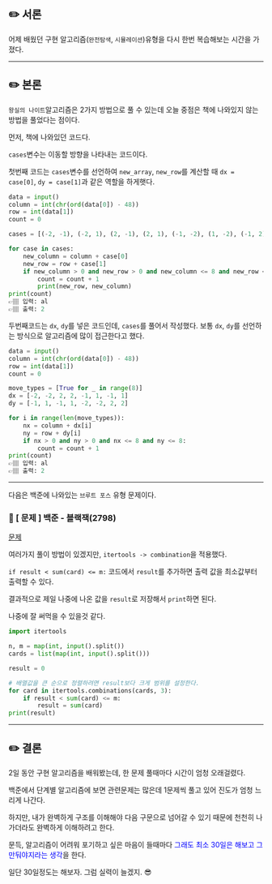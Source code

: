 ## ✏️ 서론
어제 배웠던 구현 알고리즘(`완전탐색`, `시뮬레이션`)유형을 다시 한번 복습해보는 시간을 가졌다.

---

## ✏️ 본론

`왕실의 나이트`알고리즘은 2가지 방법으로 풀 수 있는데 오늘 중점은 책에 나와있지 않는 방법을 풀었다는 점이다.

먼저, 책에 나와있던 코드다.

`cases`변수는 이동할 방향을 나타내는 코드이다.

첫번째 코드는 `cases`변수를 선언하여 `new_array`, `new_row`를 계산할 때 `dx = case[0]`, `dy = case[1]`과 같은 역할을 하게햇다.

```python
data = input()
column = int(chr(ord(data[0]) - 48))
row = int(data[1])
count = 0

cases = [(-2, -1), (-2, 1), (2, -1), (2, 1), (-1, -2), (1, -2), (-1, 2), (1, 2)]

for case in cases:
    new_column = column + case[0]
    new_row = row + case[1]
    if new_column > 0 and new_row > 0 and new_column <= 8 and new_row <= 8:
        count = count + 1
        print(new_row, new_column)
print(count)
👉🏽 입력: al
👉🏽 출력: 2
```

두번째코드는 `dx`, `dy`를 넣은 코드인데, `cases`를 풀어서 작성했다.
보통 `dx`, `dy`를 선언하는 방식으로 알고리즘에 많이 접근한다고 했다.

```python
data = input()
column = int(chr(ord(data[0]) - 48))
row = int(data[1])
count = 0

move_types = [True for _ in range(8)]
dx = [-2, -2, 2, 2, -1, 1, -1, 1]
dy = [-1, 1, -1, 1, -2, -2, 2, 2]

for i in range(len(move_types)):
    nx = column + dx[i]
    ny = row + dy[i]
    if nx > 0 and ny > 0 and nx <= 8 and ny <= 8:
        count = count + 1
print(count)
👉🏽 입력: al
👉🏽 출력: 2
```

---

다음은 백준에 나와있는 `브루트 포스` 유형 문제이다.

### 📍 [ 문제 ] 백준 - 블랙잭(2798)
<a href='https://www.acmicpc.net/problem/2798'>문제</a>

여러가지 풀이 방법이 있겠지만, `itertools -> combination`을 적용했다. 

`if result < sum(card) <= m:` 코드에서 `result`를 추가하면 출력 값을 최소값부터 출력할 수 있다.

결과적으로 제일 나중에 나온 값을 `result`로 저장해서 `print`하면 된다.

나중에 잘 써먹을 수 있을것 같다.

```python
import itertools

n, m = map(int, input().split())
cards = list(map(int, input().split()))

result = 0

# 배열값을 큰 순으로 정렬하려면 result보다 크게 범위를 설정한다.
for card in itertools.combinations(cards, 3):
    if result < sum(card) <= m:
        result = sum(card)
print(result)
```

---

## ✏️ 결론
2일 동안 구현 알고리즘을 배워봤는데, 
한 문제 풀때마다 시간이 엄청 오래걸렸다.

백준에서 단계별 알고리즘에 보면 관련문제는 많은데 1문제씩 풀고 있어 진도가 엄청 느리게 나간다.

하지만, 내가 완벽하게 구조를 이해해야 다음 구문으로 넘어갈 수 있기 때문에 천천히 나가더라도 완벽하게 이해하려고 한다.

문득, 알고리즘이 어려워 포기하고 싶은 마음이 들때마다 <span style = 'color:blue'>그래도 최소 30일은 해보고 그만둬야지라는 생각</span>을 한다.

일단 30일정도는 해보자. 그럼 실력이 늘겠지. 😎